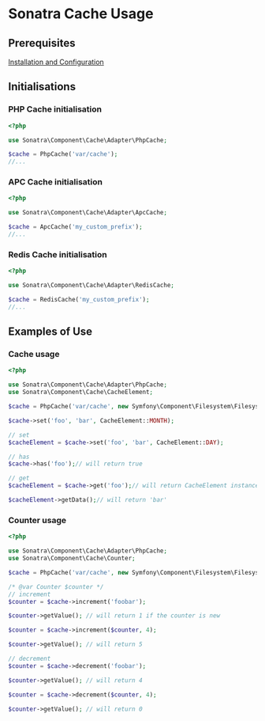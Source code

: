 Sonatra Cache Usage
===================

## Prerequisites

[Installation and Configuration](index.md)

## Initialisations

### PHP Cache initialisation

```php
<?php

use Sonatra\Component\Cache\Adapter\PhpCache;

$cache = PhpCache('var/cache');
//...
```

### APC Cache initialisation

```php
<?php

use Sonatra\Component\Cache\Adapter\ApcCache;

$cache = ApcCache('my_custom_prefix');
//...
```

### Redis Cache initialisation

```php
<?php

use Sonatra\Component\Cache\Adapter\RedisCache;

$cache = RedisCache('my_custom_prefix');
//...
```

## Examples of Use

### Cache usage

```php
<?php

use Sonatra\Component\Cache\Adapter\PhpCache;
use Sonatra\Component\Cache\CacheElement;

$cache = PhpCache('var/cache', new Symfony\Component\Filesystem\Filesystem());

$cache->set('foo', 'bar', CacheElement::MONTH);

// set
$cacheElement = $cache->set('foo', 'bar', CacheElement::DAY);

// has
$cache->has('foo');// will return true

// get
$cacheElement = $cache->get('foo');// will return CacheElement instance

$cacheElement->getData();// will return 'bar'
```

### Counter usage

```php
<?php

use Sonatra\Component\Cache\Adapter\PhpCache;
use Sonatra\Component\Cache\Counter;

$cache = PhpCache('var/cache', new Symfony\Component\Filesystem\Filesystem());

/* @var Counter $counter */
// increment
$counter = $cache->increment('foobar');

$counter->getValue(); // will return 1 if the counter is new

$counter = $cache->increment($counter, 4);

$counter->getValue(); // will return 5

// decrement
$counter = $cache->decrement('foobar');

$counter->getValue(); // will return 4

$counter = $cache->decrement($counter, 4);

$counter->getValue(); // will return 0
```
